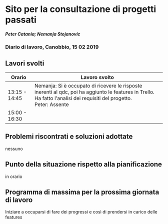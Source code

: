 # Sito per la consultazione di progetti passati  
##### Peter Catania; Nemanja Stojanovic
### Diario di lavoro, Canobbio, 15 02 2019

## Lavori svolti


|Orario        |Lavoro svolto                 |
|--------------|------------------------------|
| 13:15 - 14:45 | Nemanja: Si è occupato di ricevere le risposte inerenti al qdc, poi ha aggiunto le features in Trello. Ha fatto l'analisi dei requisiti del progetto. <br>Peter: Assente |
| 15:00 - 16:30 | |


##  Problemi riscontrati e soluzioni adottate
nessuno

##  Punto della situazione rispetto alla pianificazione
in orario

## Programma di massima per la prossima giornata di lavoro
Iniziare a occuparsi di fare dei progressi e così di prendersi in carico delle features
